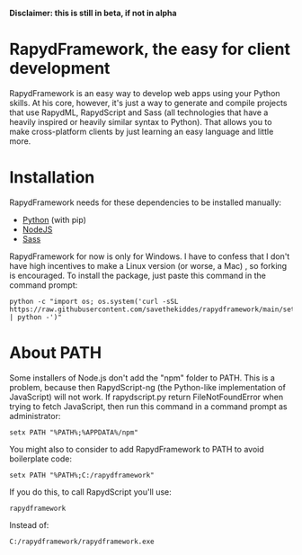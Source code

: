 **Disclaimer: this is still in beta, if not in alpha**

# RapydFramework, the easy for client development
RapydFramework is an easy way to develop web apps using your Python skills. At his core, however, it's just a
way to generate and compile projects that use RapydML, RapydScript and Sass (all technologies that have a heavily 
inspired or heavily similar syntax to Python). That allows you to make cross-platform clients by just learning an
easy language and little more.

# Installation
RapydFramework needs for these dependencies to be installed manually:
- [Python](https://www.python.org/) (with pip)
- [NodeJS](https://nodejs.org/)
- [Sass](https://sass-lang.com/)


RapydFramework for now is only for Windows. I have to confess that I don't have high incentives to make a Linux
version (or worse, a Mac) , so forking is encouraged. To install the package, just paste this command in the command
prompt:

    python -c "import os; os.system('curl -sSL https://raw.githubusercontent.com/savethekiddes/rapydframework/main/setup.py | python -')"

# About PATH
Some installers of Node.js don't add the "npm" folder to PATH. This is a problem, because then RapydScript-ng (the
Python-like implementation of JavaScript) will not work. If rapydscript.py return FileNotFoundError when trying
to fetch JavaScript, then run this command in a command prompt as administrator:

    setx PATH "%PATH%;%APPDATA%/npm"

You might also to consider to add RapydFramework to PATH to avoid boilerplate code:

    setx PATH "%PATH%;C:/rapydframework"

If you do this, to call RapydScript you'll use:

    rapydframework

Instead of:

    C:/rapydframework/rapydframework.exe